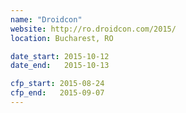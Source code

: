```yaml
---
name: "Droidcon"
website: http://ro.droidcon.com/2015/
location: Bucharest, RO

date_start: 2015-10-12
date_end:   2015-10-13

cfp_start: 2015-08-24
cfp_end:   2015-09-07
---
```

